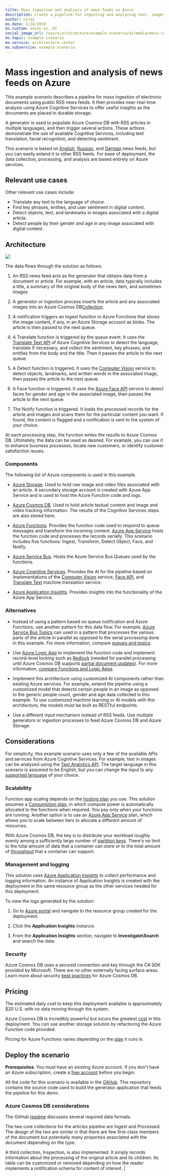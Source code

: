 ```yaml
---
title: Mass ingestion and analysis of news feeds on Azure
description: Create a pipeline for ingesting and analyzing text, images, sentiment, and other data from RSS news feeds using only Azure services, including Azure Cosmos DB and Azure Cognitive Services.
author: njray
ms.date: 1/24/2019
ms.custom: azcat-ai, AI
social_image_url: /azure/architecture/example-scenario/ai/media/mass-ingestion-newsfeeds-architecture.png
ms.topic: example-scenario
ms.service: architecture-center
ms.subservice: example-scenario
---
```


# Mass ingestion and analysis of news feeds on Azure

This example scenario describes a pipeline for mass ingestion of electronic documents using public RSS news feeds. It then provides near-real-time analysis using Azure Cognitive Services to offer useful insights as the documents are placed in durable storage.

A generator is used to populate Azure Cosmos DB with RSS articles in multiple languages, and then trigger several actions. These actions demonstrate the use of available Cognitive Services, including text translation, facial recognition, and detecting sentiment.

This scenario is based on [English][english], [Russian][russian], and [German][german] news feeds, but you can easily extend it to other RSS feeds. For ease of deployment, the data collection, processing, and analysis are based entirely on Azure services.

## Relevant use cases

Other relevant use cases include:

* Translate any text to the language of choice.
* Find key phrases, entities, and user sentiment in digital content.
* Detect objects, text, and landmarks in images associated with a digital article.
* Detect people by their gender and age in any image associated with digital content.

## Architecture

![][architecture]

The data flows through the solution as follows:

1. An RSS news feed acts as the generator that obtains data from a document or article. For example, with an article, data typically includes a title, a summary of the original body of the news item, and sometimes images

2. A generator or ingestion process inserts the article and any associated images into an Azure Cosmos DB[Collection][collection].

3. A notification triggers an Ingest function in Azure Functions that stores the image content, if any, in an Azure Storage account as blobs. The article is then passed to the next queue.

4. A Translate function is triggered by the queue event. It uses the [Translate Text API][translate-text] of Azure Cognitive Services to detect the language, translate if necessary, and collect the sentiment, key phrases, and entities from the body and the title. Then it passes the article to the next queue.

5. A Detect function is triggered. It uses the [Computer Vision][vision] service to detect objects, landmarks, and written words in the associated image, then passes the article to the next queue.

6. A Face function is triggered. It uses the [Azure Face API][face] service to detect faces for gender and age in the associated image, then passes the article to the next queue.

7. The Notify function is triggered. It loads the processed records for the article and images and scans them for the particular content you want. If found, the content is flagged and a notification is sent to the system of your choice.

At each processing step, the function writes the results to Azure Cosmos DB. Ultimately, the data can be used as desired. For example, you can use it to enhance business processes, locate new customers, or identify customer satisfaction issues.

### Components

The following list of Azure components is used in this example.

* [Azure Storage][storage]. Used to hold raw image and video files associated with an article. A secondary storage account is created with Azure App Service and is used to host the Azure Function code and logs.

* [Azure Cosmos DB][cosmos-db]. Used to hold article textual content and image and video tracking information. The results of the Cognitive Services steps are also stored here.

* [Azure Functions][functions]. Provides the function code used to respond to queue messages and transform the incoming content. [Azure App Service][aas] hosts the function code and processes the records serially. This scenario includes five functions: Ingest, Transform, Detect Object, Face, and Notify.

* [Azure Service Bus][service-bus]. Hosts the Azure Service Bus Queues used by the functions.

* [Azure Cognitive Services][acs]. Provides the AI for the pipeline based on implementations of the [Computer Vision][vision] service, [Face API][face], and [Translate Text][translate-text] machine translation service.

* [Azure Application Insights][aai]. Provides insights into the functionality of the Azure App Service.

### Alternatives

* Instead of using a pattern based on queue notification and Azure Functions, use another pattern for this data flow. For example, [Azure Service Bus Topics][topics] can used in a pattern that processes the various parts of the article in parallel as opposed to the serial processing done in this example. For more information, compare [queues and topics][queues-topics].

* Use [Azure Logic App][logic-app] to implement the function code and implement record-level locking such as [Redlock][redlock] (needed for parallel processing until Azure Cosmos DB supports [partial document updates][partial]). For more information, [compare Functions and Logic Apps][compare].

* Implement this architecture using customized AI components rather than existing Azure services. For example, extend the pipeline using a customized model that detects certain people in an image as opposed to the generic people count, gender and age data collected in this example. To use customized machine learning or AI models with this architecture, the models must be built as RESTful endpoints.

* Use a different input mechanism instead of RSS feeds. Use multiple generators or ingestion processes to feed Azure Cosmos DB and Azure Storage.

## Considerations

For simplicity, this example scenario uses only a few of the available APIs and services from Azure Cognitive Services. For example, text in images can be analyzed using the [Text Analytics API][text-analytics]. The target language in this scenario is assumed to be English, but you can
change the input to any [supported language][language] of your choice.

### Scalability

Function app scaling depends on the [hosting plan][plan] you use. This solution assumes a [Consumption plan][plan-c], in which compute power is automatically allocated to the functions when required. You pay only when your functions are running. Another option is to use an [Azure App Service][plan-aas] plan, which allows you to scale between tiers to allocate a different amount of resources.

With Azure Cosmos DB, the key is to distribute your workload roughly evenly among a sufficiently large number of [partition keys][keys]. There's no limit to the total amount of data that a container can store or to the total amount of
[throughput][throughput] that a container can support.

### Management and logging

This solution uses [Azure Application Insights][aai] to collect performance and logging information. An instance of Application Insights is created with the deployment in the same resource group as the other services needed for this deployment.

To view the logs generated by the solution:

1. Go to [Azure portal][portal] and navigate to the resource group created for the deployment.

2. Click the **Application Insights** instance.

3. From the **Application Insights** section, navigate to **Investigate\\Search** and search the data.

### Security

Azure Cosmos DB uses a secured connection and key through the C\# SDK provided by Microsoft. There are no other externally facing surface areas. Learn more about security [best practices][db-practices] for Azure Cosmos DB.

## Pricing

The estimated daily cost to keep this deployment available is approximately \$20 U.S. with no data moving through the system.

Azure Cosmos DB is incredibly powerful but incurs the greatest [cost][db-cost] in this deployment. You can use another storage solution by refactoring the Azure Function code provided.

Pricing for Azure Functions varies depending on the [plan][function-plan] it runs in.

## Deploy the scenario

**Prerequisites**: You must have an existing Azure account. If you don't have an Azure subscription, create a [free account][free] before you begin.

All the code for this scenario is available in the [GitHub][github]. This repository contains the source code used to build the generator application that feeds the pipeline for this demo.

### Azure Cosmos DB considerations

The GitHub [readme][github] discusses several required data formats.

The two core collections for the articles pipeline are Ingest and Processed. The design of the two are similar in that there are few first-class members of the document but potentially many *properties* associated with the document depending on the type.

A third collection, Inspection, is also implemented. It simply records information about the processing of the original article and its children. Its table can be customized or removed depending on how the reader implements a notification schema for content of interest.
                                                                                                            |

[architecture]: ./media/mass-ingestion-newsfeeds-architecture.png
[aai]: /azure/azure-monitor/app/app-insights-overview 
[aas]: https://azure.microsoft.com/try/app-service/ 
[acs]: https://azure.microsoft.com/services/cognitive-services/directory/
[collection]: /rest/api/cosmos-db/collections
[compare]: /azure/azure-functions/functions-compare-logic-apps-ms-flow-webjobs#compare-azure-functions-and-azure-logic-apps
[cosmos-db]: /azure/cosmos-db/introduction
[db-cost]: https://azure.microsoft.com/pricing/details/cosmos-db/
[db-practices]: /azure/cosmos-db/database-security
[english]: https://www.nasa.gov/rss/dyn/breaking_news.rss
[face]: /azure/cognitive-services/face/overview
[free]: https://azure.microsoft.com/free/?WT.mc_id=A261C142F
[functions]: /azure/azure-functions/functions-overview
[function-plan]: /azure/azure-functions/functions-scale
[german]: http://www.bamf.de/SiteGlobals/Functions/RSS/DE/Feed/RSSNewsfeed_Meldungen
[github]: https://github.com/Azure/cognitive-services
[keys]: /azure/cosmos-db/partition-data
[language]: /azure/cognitive-services/translator/reference/v3-0-languages
[logic-app]: /azure/logic-apps/logic-apps-overview
[queues-topics]: /azure/service-bus-messaging/service-bus-queues-topics-subscriptions
[partial]: https://feedback.azure.com/forums/263030-azure-cosmos-db/suggestions/6693091-be-able-to-do-partial-updates-on-document
[plan]: /azure/azure-functions/functions-scale
[plan-aas]: /azure/azure-functions/functions-scale#app-service-plan
[plan-c]: /azure/azure-functions/functions-scale#consumption-plan
[portal]: http://portal.azure.com
[redlock]: https://redis.io/topics/distlock
[russian]: http://government.ru/all/rss/
[service-bus]: /azure/service-bus-messaging/
[storage]: /azure/storage/common/storage-account-overview 
[throughput]: /azure/cosmos-db/scaling-throughput
[topics]: /azure/service-bus-messaging/service-bus-dotnet-how-to-use-topics-subscriptions
[text-analytics]: /azure/cognitive-services/text-analytics/
[translate-text]: /azure/cognitive-services/translator/translator-info-overview
[vision]: /azure/cognitive-services/computer-vision/home